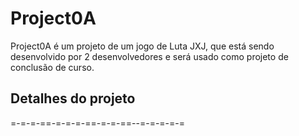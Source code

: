 # Project0A
 Project0A é um projeto de um jogo de Luta JXJ, que está sendo desenvolvido por 2 desenvolvedores e será usado como projeto de conclusão de curso.
 
 ## Detalhes do projeto
 
 =-=-=-==-=-=-=-==-=-=-==--=-=-=-=-=
